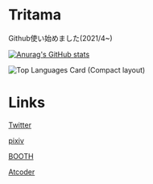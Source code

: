 # Tritama

Github使い始めました(2021/4~)

[![Anurag's GitHub stats](https://github-readme-stats.vercel.app/api?username=Tritama&count_private=true&theme=dracula)](https://github.com/anuraghazra/github-readme-stats)

![Top Languages Card (Compact layout)](https://github-readme-stats.vercel.app/api/top-langs/?username=Tritama&layout=compact)

# Links
[Twitter](https://twitter.com/T_ritama)

[pixiv](https://www.pixiv.net/users/448230)

[BOOTH](https://tritama.booth.pm/)

[Atcoder](https://atcoder.jp/users/Tritama)

<!--
**Tritama/Tritama** is a ✨ _special_ ✨ repository because its `README.md` (this file) appears on your GitHub profile.

Here are some ideas to get you started:

- 🔭 I’m currently working on ...
- 🌱 I’m currently learning ...
- 👯 I’m looking to collaborate on ...
- 🤔 I’m looking for help with ...
- 💬 Ask me about ...
- 📫 How to reach me: ...
- 😄 Pronouns: ...
- ⚡ Fun fact: ...
-->
